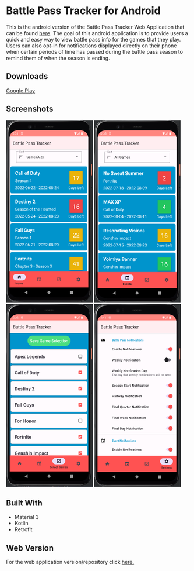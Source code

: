 # Battle Pass Tracker for Android
This is the android version of the Battle Pass Tracker Web Application that can be found [here](https://github.com/Jimmy-Du/battle-pass-tracker).
The goal of this android application is to provide users a quick and easy way to view battle pass info 
for the games that they play. Users can also opt-in for notifications displayed directly on their phone
when certain periods of time has passed during the battle pass season to remind them of when the season 
is ending.

## Downloads
[Google Play](https://play.google.com/store/apps/details?id=com.jdu.battlepasstracker)

## Screenshots
<p>
  <img src="./docs/images/home-screen.png" alt="Home Screen View" height="500px"/>
  <img src="./docs/images/events-screen.png" alt="Event Screen View" height="500px"/>
  <img src="./docs/images/select-games-screen.png" alt="Select Games Screen View" height="500px"/>
  <img src="./docs/images/settings-screen.png" alt="Settings Screen View" height="500px"/>
</p>

## Built With
- Material 3
- Kotlin
- Retrofit

## Web Version
For the web application version/repository click [here.](https://github.com/Jimmy-Du/battle-pass-tracker)